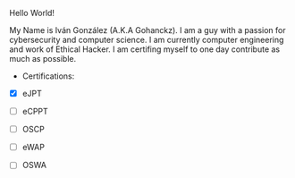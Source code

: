 Hello World!

My Name is Iván González (A.K.A Gohanckz).
I am a guy with a passion for cybersecurity and computer science.
I am currently computer engineering and work of Ethical Hacker.
I am certifing myself to one day contribute as much as possible.


- Certifications:
- [x] eJPT
- [ ] eCPPT
- [ ] OSCP
- [ ] eWAP
- [ ] OSWA



